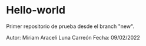 # Hello-world
Primer repositorio de prueba desde el branch "new".

Autor: Miriam Araceli Luna Carreón
Fecha: 09/02/2022
